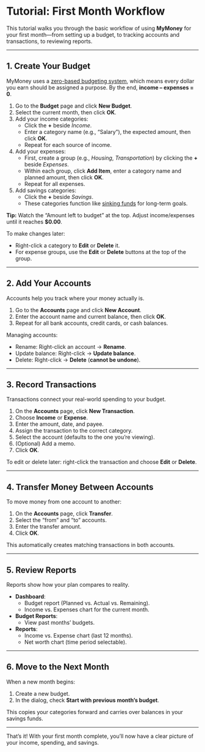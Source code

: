 # Tutorial: First Month Workflow

This tutorial walks you through the basic workflow of using **MyMoney** for your first month—from setting up a budget, to tracking accounts and transactions, to reviewing reports.

---

## 1. Create Your Budget

MyMoney uses a [zero-based budgeting system](../tutorials/zero-based-budgeting.md), which means every dollar you earn should be assigned a purpose. By the end, **income – expenses = 0**.

1. Go to the **Budget** page and click **New Budget**.  
2. Select the current month, then click **OK**.  
3. Add your income categories:  
   - Click the **+** beside *Income*.  
   - Enter a category name (e.g., “Salary”), the expected amount, then click **OK**.  
   - Repeat for each source of income.  
4. Add your expenses:  
   - First, create a group (e.g., *Housing*, *Transportation*) by clicking the **+** beside *Expenses*.  
   - Within each group, click **Add Item**, enter a category name and planned amount, then click **OK**.  
   - Repeat for all expenses.  
5. Add savings categories:  
   - Click the **+** beside *Savings*.  
   - These categories function like [sinking funds](sinking-fund.md) for long-term goals.  

**Tip:** Watch the “Amount left to budget” at the top. Adjust income/expenses until it reaches **$0.00**.  

To make changes later:  
- Right-click a category to **Edit** or **Delete** it.  
- For expense groups, use the **Edit** or **Delete** buttons at the top of the group.  

---

## 2. Add Your Accounts

Accounts help you track where your money actually is.  

1. Go to the **Accounts** page and click **New Account**.  
2. Enter the account name and current balance, then click **OK**.  
3. Repeat for all bank accounts, credit cards, or cash balances.  

Managing accounts:  
- Rename: Right-click an account → **Rename**.  
- Update balance: Right-click → **Update balance**.  
- Delete: Right-click → **Delete** (**cannot be undone**).  

---

## 3. Record Transactions

Transactions connect your real-world spending to your budget.  

1. On the **Accounts** page, click **New Transaction**.  
2. Choose **Income** or **Expense**.  
3. Enter the amount, date, and payee.  
4. Assign the transaction to the correct category.  
5. Select the account (defaults to the one you’re viewing).  
6. (Optional) Add a memo.  
7. Click **OK**.  

To edit or delete later: right-click the transaction and choose **Edit** or **Delete**.  

---

## 4. Transfer Money Between Accounts

To move money from one account to another:  

1. On the **Accounts** page, click **Transfer**.  
2. Select the “from” and “to” accounts.  
3. Enter the transfer amount.  
4. Click **OK**.  

This automatically creates matching transactions in both accounts.  

---

## 5. Review Reports

Reports show how your plan compares to reality.  

- **Dashboard**:  
    - Budget report (Planned vs. Actual vs. Remaining).  
    - Income vs. Expenses chart for the current month.
- **Budget Reports**:  
    - View past months’ budgets.  
- **Reports**:  
    - Income vs. Expense chart (last 12 months).  
    - Net worth chart (time period selectable).  

---

## 6. Move to the Next Month

When a new month begins:  

1. Create a new budget.  
2. In the dialog, check **Start with previous month’s budget**.  

This copies your categories forward and carries over balances in your savings funds.  

---

That’s it! With your first month complete, you’ll now have a clear picture of your income, spending, and savings.  
